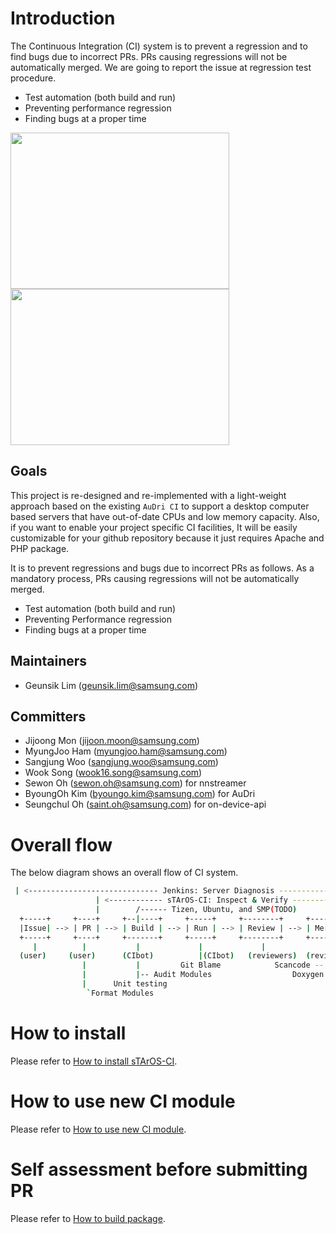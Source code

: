 
# Introduction
The Continuous Integration (CI) system is to prevent a regression and to find bugs due to incorrect PRs.
PRs causing regressions will not be automatically merged. We are going to report the issue at regression test procedure.

- Test automation (both build and run)
- Preventing performance regression
- Finding bugs at a proper time

<img src=https://github.sec.samsung.net/STAR/TAOS-CI/blob/tizen/screenshot01.png border=0 width=350 height=250></img>
<img src=https://github.sec.samsung.net/STAR/TAOS-CI/blob/tizen/screenshot02.png border=0 width=350 height=250></img>


## Goals	
This project is re-designed and re-implemented with a light-weight approach based on the existing `AuDri CI` to support a desktop computer based servers that have out-of-date CPUs and low memory capacity. Also, if you want to enable your project specific CI facilities, It will be easily customizable for your github repository because it just requires Apache and PHP package.

It is to prevent regressions and bugs due to incorrect PRs as follows. As a mandatory process, PRs causing regressions will not be automatically merged.

* Test automation (both build and run)
* Preventing Performance regression
* Finding bugs at a proper time


## Maintainers
* Geunsik Lim (geunsik.lim@samsung.com)

## Committers	
* Jijoong Mon (jijoon.moon@samsung.com)
* MyungJoo Ham (myungjoo.ham@samsung.com)
* Sangjung Woo (sangjung.woo@samsung.com)
* Wook Song (wook16.song@samsung.com)
* Sewon Oh (sewon.oh@samsung.com) for nnstreamer
* ByoungOh Kim (byoungo.kim@samsung.com) for AuDri 
* Seungchul Oh (saint.oh@samsung.com) for on-device-api

# Overall flow
The below diagram shows an overall flow of CI system.
```bash
 | <----------------------------- Jenkins: Server Diagnosis ------------------------------> |
                   | <------------ sTArOS-CI: Inspect & Verify ------------> | <---- CD ---->
                   |        /------ Tizen, Ubuntu, and SMP(TODO)           |
  +-----+     +----+     +--|----+     +-----+     +--------+     +-------+     +---------+             
  |Issue| --> | PR | --> | Build | --> | Run | --> | Review | --> | Merge | --> | Release |
  +-----+     +----+     +-------+     +-----+     +--------+     +-------+     +---------+ 
     |          |           |             |             |             |             |
  (user)     (user)      (CIbot)          |(CIbot)   (reviewers)  (reviewers)       |-- SR(Submit Request)
                |           |         Git Blame            Scancode --|             |  
                |           |-- Audit Modules                  Doxygen Book         |-- Pre-flight   
                |      Unit testing                                                 `Tizen PMB(Image)
                 `Format Modules                                                   
```

# How to install
Please refer to [How to install sTArOS-CI](ci/doc/how-to-install-taos-ci.md).

# How to use new CI module
Please refer to [How to use new CI module](ci/doc/how-to-use-taos-ci-module.md).

# Self assessment before submitting PR
Please refer to [How to build package](ci/doc/self-assessment-before-submitting-pr.md).
